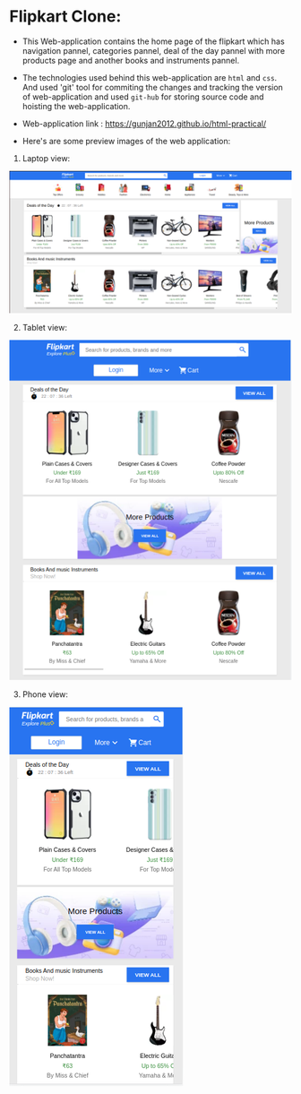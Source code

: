 # Flipkart Clone:

- This Web-application contains the home page of the flipkart which has navigation pannel, categories pannel, deal of the day pannel with more products page and another books and instruments pannel.

- The technologies used behind this web-application are `html` and `css`. And used 'git' tool for commiting the changes and tracking the version of web-application and used `git-hub` for storing source code and hoisting the web-application. 

- Web-application link : https://gunjan2012.github.io/html-practical/

- Here's are some preview images of the web application:

1. Laptop view:

![img](/preview-images/pc-view.png)

2. Tablet view:

![img](/preview-images/tablet.png)

3. Phone view:

![img](/preview-images/mobile.png)